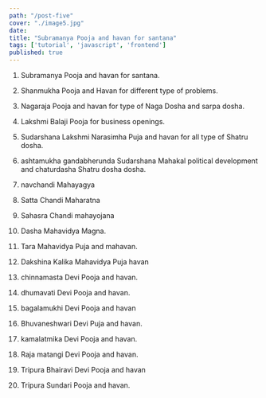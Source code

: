 ```yaml
---
path: "/post-five"
cover: "./image5.jpg"
date:
title: "Subramanya Pooja and havan for santana"
tags: ['tutorial', 'javascript', 'frontend']
published: true
---
```


1. Subramanya Pooja and havan for santana.

2. Shanmukha Pooja and Havan for different type of problems.

3. Nagaraja Pooja and havan  for type of Naga Dosha and sarpa dosha.

4.  Lakshmi Balaji Pooja for business openings.

5. Sudarshana Lakshmi Narasimha Puja and havan for all type of Shatru dosha.

6. ashtamukha gandabherunda Sudarshana Mahakal political development and chaturdasha Shatru dosha dosha.

7.  navchandi Mahayagya

8. Satta Chandi Maharatna

9. Sahasra Chandi mahayojana

10. Dasha Mahavidya Magna.

11. Tara Mahavidya Puja and mahavan.

12. Dakshina Kalika Mahavidya Puja havan

13. chinnamasta Devi Pooja and havan.

14. dhumavati Devi Pooja and havan.

15. bagalamukhi Devi Pooja and havan

16. Bhuvaneshwari Devi Puja  and havan.

17. kamalatmika Devi Pooja and havan.

18. Raja matangi Devi Pooja and havan.

19. Tripura Bhairavi Devi Pooja and havan

20. Tripura Sundari Pooja and havan.
